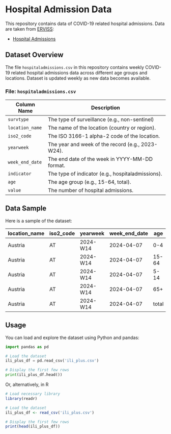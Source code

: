# Hospital Admission Data

This repository contains data of COVID-19 related hospital admissions. Data are taken from [ERVISS](https://erviss.org/): 
- [Hospital Admissions](https://github.com/EU-ECDC/Respiratory_viruses_weekly_data/blob/main/data/nonSentinelSeverity.csv)


## Dataset Overview

The file `hospitaladmissions.csv` in this repository contains weekly COVID-19 related hospital admissions data across different age groups and locations. Dataset is updated weekly as new data becomes available.

### File: `hospitaladmissions.csv`

| Column Name   | Description                             |
|---------------|-----------------------------------------|
| `survtype` | The type of surveillance (e.g., non-sentinel)          |
| `location_name`   |  The name of the location (country or region).        |
| `iso2_code`    | The ISO 3166-1 alpha-2 code of the location. |
| `yearweek`|     The year and week of the record (e.g., 2023-W24).    |
| `week_end_date`         |  The end date of the week in YYYY-MM-DD format.|
| `indicator`       |  The type of indicator (e.g., hospitaladmissions).   |
| `age`      |  The age group (e.g., 15-64, total). |
| `value`      |    The number of hospital admissions.               |

## Data Sample

Here is a sample of the dataset:

| location_name | iso2_code | yearweek | week_end_date | age   | value      | source  |
|---------------|-----------|----------|---------------|-------|------------|---------|
| Austria       | AT        | 2024-W14 | 2024-04-07    | 0-4   | 0.000000   | sentinel|
| Austria       | AT        | 2024-W14 | 2024-04-07    | 15-64 | 145.060920 | sentinel|
| Austria       | AT        | 2024-W14 | 2024-04-07    | 5-14  | 156.486207 | sentinel|
| Austria       | AT        | 2024-W14 | 2024-04-07    | 65+   | 68.945977  | sentinel|
| Austria       | AT        | 2024-W14 | 2024-04-07    | total | 121.703448 | sentinel|


## Usage

You can load and explore the dataset using Python and pandas:

```python
import pandas as pd

# Load the dataset
ili_plus_df = pd.read_csv('ili_plus.csv')

# Display the first few rows
print(ili_plus_df.head())
```
Or, alternatively, in R

```R
# Load necessary library
library(readr)

# Load the dataset
ili_plus_df <- read_csv('ili_plus.csv')

# Display the first few rows
print(head(ili_plus_df))
```
